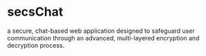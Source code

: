 # secsChat
a secure, chat-based web application designed to safeguard user  communication through an advanced, multi-layered encryption and decryption process.
